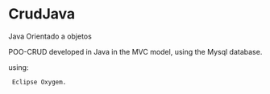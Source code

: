 # CrudJava

Java Orientado a objetos

POO-CRUD developed in Java in the MVC model, using the Mysql database.

using:

     Eclipse Oxygem.
     
    
